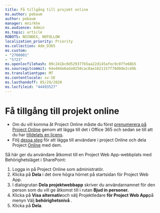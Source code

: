 ```yaml
---
title: Få tillgång till projekt online
ms.author: pebaum
author: pebaum
manager: mnirkhe
ms.audience: Admin
ms.topic: article
ROBOTS: NOINDEX, NOFOLLOW
localization_priority: Priority
ms.collection: Adm_O365
ms.custom:
- "2700001"
- "5723"
ms.openlocfilehash: 09c241bc0d529377b5aa22d145afec9c07fe68b5
ms.sourcegitcommit: 64ed44e6ada9250cac8ae1621157f78d0de2c49b
ms.translationtype: MT
ms.contentlocale: sv-SE
ms.lasthandoff: 05/29/2020
ms.locfileid: "44493527"
---
```

# <a name="access-project-online"></a>Få tillgång till projekt online

- Om du vill komma åt Project Online måste du först [prenumerera på Project Online](https://docs.microsoft.com/ProjectOnline/get-started-with-project-online) genom att lägga till det i Office 365 och sedan se till att du har [tilldelats en licens](https://docs.microsoft.com/ProjectOnline/step-1-sign-up-for-project-online#next-make-sure-you-can-get-in).
- Följ [dessa steg](https://docs.microsoft.com/ProjectOnline/step-2-add-people-to-project-online) för att lägga till användare i project Online och dela Project [Online](https://docs.microsoft.com/ProjectOnline/step-2-add-people-to-project-online#4-finally-share-project-online-with-the-people-you-added) med dem.

Så här ger du användare åtkomst till en Project Web App-webbplats med Behörighetsläget i SharePoint:

1. Logga in på Project Online som administratör.
2. Klicka på **Dela** i det övre högra hörnet på startsidan för Project Web App.
3. I dialogrutan **Dela projektwebbapp** skriver du användarnamnet för den person som du vill ge åtkomst till i rutan **Bjud in personer.**
4. Klicka på **Visa alternativ**och välj Projektledare **för Project Web App**på menyn Välj **behörighetsnivå** .
5. Klicka på **Dela**.
